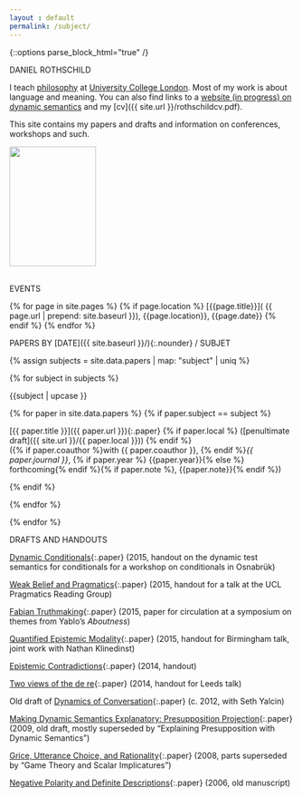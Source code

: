 ```yaml
---
layout : default
permalink: /subject/
---
```


{::options parse_block_html="true" /}

<div id="parent">
<div id="blurb">
<div class="title" markdown="0">
DANIEL ROTHSCHILD  
</div>

<div class="blurb_text">

I teach [philosophy](https://www.ucl.ac.uk/philosophy) at [University
College London](https://www.ucl.ac.uk/). Most of my work is about
language and meaning. You can also find links to a [website (in
progress) on dynamic semantics](http://dynsem.github.io/) and my
[cv]({{ site.url }}/rothschildcv.pdf).

This site contains my papers and drafts and information on conferences,
workshops and such.
</div>

<div id="pic">
<img src="{{ site.url }}/me.jpg" width="153" height="211.5" style="horizontal-align:left"/>
</div>

<br/>
</div>


<div id = "events">


<div class="title" markdown="0">

EVENTS

</div>

<div class ="blurb_text" markdown ="block">


{% for page in site.pages %} {% if page.location %}
[{{page.title}}]( {{ page.url | prepend: site.baseurl }}), {{page.location}}, {{page.date}}
{% endif %} {% endfor %}

</div>
</div>
<div id="main">

<div class="title" >

PAPERS BY [DATE]({{ site.baseurl }}/){:.nounder} / <span class="underline"> SUBJET</span>


</div>

<div class="papers">

{% assign subjects = site.data.papers | map: "subject" | uniq %}

{% for subject in subjects %}

<div class="section" markdown="0">

{{subject | upcase }}

</div>



{% for paper in site.data.papers %}
{% if paper.subject == subject %}

[{{ paper.title }}]({{ paper.url }}){:.paper} {% if paper.local %} ([penultimate draft]({{ site.url }}/{{ paper.local }})) {% endif %}  
({% if paper.coauthor %}with {{ paper.coauthor }}, {% endif %}*{{ paper.journal }}*,  {% if paper.year %} {{paper.year}}{% else %} forthcoming{% endif %}{% if paper.note %}, {{paper.note}}{% endif %})



{% endif %}

{% endfor %}



{% endfor %}

</div>
<div class="title2" markdown="0">

DRAFTS AND HANDOUTS

</div>

<div class="papers">

[Dynamic Conditionals](DynamicConditionals.pdf){:.paper} (2015, handout
on the dynamic test semantics for conditionals for a workshop on
conditionals in Osnabrük)

[Weak Belief and Pragmatics](wbp.pdf){:.paper} (2015, handout for a talk
at the UCL Pragmatics Reading Group)

[Fabian Truthmaking](FabianTruthmaking.pdf){:.paper} (2015, paper for
circulation at a symposium on themes from Yablo’s *Aboutness*)

[Quantified Epistemic Modality](birmingham.pdf){:.paper} (2015, handout
for Birmingham talk, joint work with Nathan Klinedinst)

[Epistemic Contradictions](epistemiccontradictions.pdf){:.paper} (2014,
handout)

[Two views of the de re](leeds.pdf){:.paper} (2014, handout for Leeds
talk)

Old draft of [Dynamics of Conversation](olddynamics.pdf){:.paper} (c.
2012, with Seth Yalcin)

[Making Dynamic Semantics Explanatory: Presupposition
Projection](dynamicexplanatory.pdf){:.paper} (2009, old draft, mostly
superseded by “Explaining Presupposition with Dynamic Semantics”)

[Grice, Utterance Choice, and Rationality](gricechoice5.pdf){:.paper}
(2008, parts superseded by “Game Theory and Scalar Implicatures”)

[Negative Polarity and Definite Descriptions](npidd.pdf){:.paper} (2006,
old manuscript)

</div>

<div id="refs" class="references">

</div>


</div>
</div>
